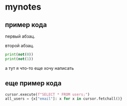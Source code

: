 # mynotes
## пример кода

первый абзац.

второй абзац.

```python
print(not(0))
print(not(1))
```
а тут я что-то еще хочу написать 

## еще пример кода

```python
cursor.execute(f"SELECT * FROM users;")
all_users = {x["email"]: x for x in cursor.fetchall()}
```


